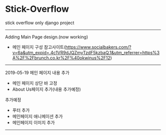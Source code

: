 # Stick-Overflow
stick overflow only django project

------------------
Adding Main Page design.(now working)

* 메인 페이지 구성 참고사이트(https://www.socialbakers.com/?v=6a&utm_expid=.4c1VR9dJQZmyTzdF5kzbaQ.1&utm_referrer=https%3A%2F%2Fbrunch.co.kr%2F%40okwinus%2F12)
------------------
2019-05-19
메인 페이지 내용 추가
* 메인 페이지 상단 바 고정
* About Us페이지 추가(내용 추가예정)

추가예정
* 푸터 추가
* 메인페이지 애니메이션 추가
* 메인페이지 이미지 추가
------------------
